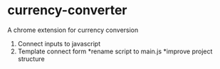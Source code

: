 # currency-converter
A chrome extension for currency conversion
<!-- TODO -->
1. Connect inputs to javascript
2. Template connect form
    *rename script to main.js
    *improve project structure
    


